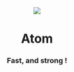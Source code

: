 <div align="center">
  <img src="https://i.imgur.com/ghYblCu.png"></img>
  <h1>Atom</h1>
  <h3>Fast, and strong !</h3>
</div>
